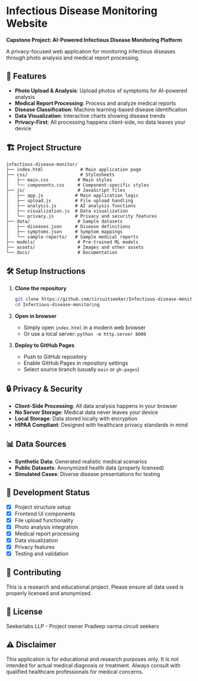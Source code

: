 # Infectious Disease Monitoring Website

**Capstone Project: AI-Powered Infectious Disease Monitoring Platform**

A privacy-focused web application for monitoring infectious diseases through photo analysis and medical report processing.

## 🚀 Features

- **Photo Upload & Analysis**: Upload photos of symptoms for AI-powered analysis
- **Medical Report Processing**: Process and analyze medical reports
- **Disease Classification**: Machine learning-based disease identification
- **Data Visualization**: Interactive charts showing disease trends
- **Privacy-First**: All processing happens client-side, no data leaves your device

## 🏗️ Project Structure

```
infectious-disease-monitor/
├── index.html              # Main application page
├── css/                    # Stylesheets
│   ├── main.css           # Main styles
│   └── components.css     # Component-specific styles
├── js/                    # JavaScript files
│   ├── app.js            # Main application logic
│   ├── upload.js         # File upload handling
│   ├── analysis.js       # AI analysis functions
│   ├── visualization.js  # Data visualization
│   └── privacy.js        # Privacy and security features
├── data/                  # Sample datasets
│   ├── diseases.json     # Disease definitions
│   ├── symptoms.json     # Symptom mappings
│   └── sample-reports/   # Sample medical reports
├── models/                # Pre-trained ML models
├── assets/                # Images and other assets
└── docs/                  # Documentation
```

## 🛠️ Setup Instructions

1. **Clone the repository**
   ```bash
   git clone https://github.com/circuitseeker/Infectious-disease-monitoring.git
   cd Infectious-disease-monitoring
   ```

2. **Open in browser**
   - Simply open `index.html` in a modern web browser
   - Or use a local server: `python -m http.server 8000`

3. **Deploy to GitHub Pages**
   - Push to GitHub repository
   - Enable GitHub Pages in repository settings
   - Select source branch (usually `main` or `gh-pages`)

## 🔒 Privacy & Security

- **Client-Side Processing**: All data analysis happens in your browser
- **No Server Storage**: Medical data never leaves your device
- **Local Storage**: Data stored locally with encryption
- **HIPAA Compliant**: Designed with healthcare privacy standards in mind

## 📊 Data Sources

- **Synthetic Data**: Generated realistic medical scenarios
- **Public Datasets**: Anonymized health data (properly licensed)
- **Simulated Cases**: Diverse disease presentations for testing

## 🚧 Development Status

- [x] Project structure setup
- [x] Frontend UI components
- [x] File upload functionality
- [x] Photo analysis integration
- [x] Medical report processing
- [x] Data visualization
- [x] Privacy features
- [x] Testing and validation

## 🤝 Contributing

This is a research and educational project. Please ensure all data used is properly licensed and anonymized.

## 📝 License

Seekerlabs LLP - Project owner Pradeep varma circuit seekers

## ⚠️ Disclaimer

This application is for educational and research purposes only. It is not intended for actual medical diagnosis or treatment. Always consult with qualified healthcare professionals for medical concerns.
